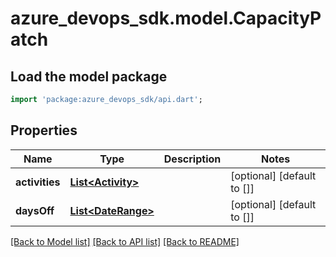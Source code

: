 # azure_devops_sdk.model.CapacityPatch

## Load the model package
```dart
import 'package:azure_devops_sdk/api.dart';
```

## Properties
Name | Type | Description | Notes
------------ | ------------- | ------------- | -------------
**activities** | [**List&lt;Activity&gt;**](Activity.md) |  | [optional] [default to []]
**daysOff** | [**List&lt;DateRange&gt;**](DateRange.md) |  | [optional] [default to []]

[[Back to Model list]](../README.md#documentation-for-models) [[Back to API list]](../README.md#documentation-for-api-endpoints) [[Back to README]](../README.md)


